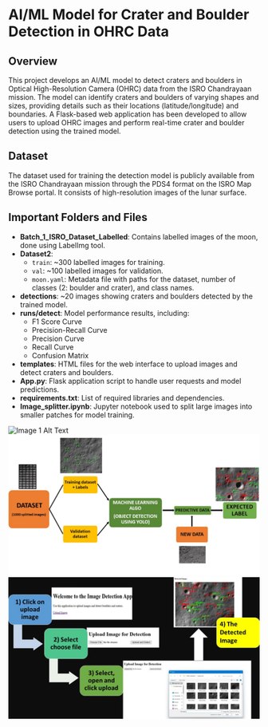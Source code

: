 # AI/ML Model for Crater and Boulder Detection in OHRC Data

## Overview
This project develops an AI/ML model to detect craters and boulders in Optical High-Resolution Camera (OHRC) data from the ISRO Chandrayaan mission. The model can identify craters and boulders of varying shapes and sizes, providing details such as their locations (latitude/longitude) and boundaries. 
A Flask-based web application has been developed to allow users to upload OHRC images and perform real-time crater and boulder detection using the trained model.

## Dataset
The dataset used for training the detection model is publicly available from the ISRO Chandrayaan mission through the PDS4 format on the ISRO Map Browse portal. It consists of high-resolution images of the lunar surface.

## Important Folders and Files 
- **Batch_1_ISRO_Dataset_Labelled**: Contains labelled images of the moon, done using LabelImg tool.
- **Dataset2**:
  - `train`: ~300 labelled images for training.
  - `val`: ~100 labelled images for validation.
  - `moon.yaml`: Metadata file with paths for the dataset, number of classes (2: boulder and crater), and class names.
- **detections**: ~20 images showing craters and boulders detected by the trained model.
- **runs/detect**: Model performance results, including:
  - F1 Score Curve
  - Precision-Recall Curve
  - Precision Curve
  - Recall Curve
  - Confusion Matrix
- **templates**: HTML files for the web interface to upload images and detect craters and boulders.
- **App.py**: Flask application script to handle user requests and model predictions.
- **requirements.txt**: List of required libraries and dependencies.
- **Image_splitter.ipynb**: Jupyter notebook used to split large images into smaller patches for model training.

![Image 1 Alt Text](moon1.png)
![Image 2 Alt Text](moon2.png.jpeg)
![Image 3 Alt Text](moon3.png.jpeg)



